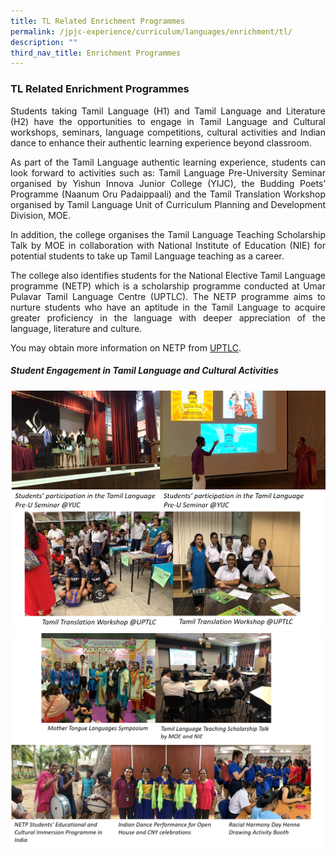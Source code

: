 ```yaml
---
title: TL Related Enrichment Programmes
permalink: /jpjc-experience/curriculum/languages/enrichment/tl/
description: ""
third_nav_title: Enrichment Programmes
---
```

### **TL Related Enrichment Programmes**
<div align=justify>
<p>
Students taking Tamil Language (H1) and Tamil Language and Literature (H2) have the opportunities to engage in Tamil Language and Cultural workshops, seminars, language competitions, cultural activities and Indian dance to enhance their authentic learning experience beyond classroom.</p>

<p>
As part of the Tamil Language authentic learning experience, students can look forward to activities such as: Tamil Language Pre-University Seminar organised by Yishun Innova Junior College (YIJC), the Budding Poets’ Programme (Naanum Oru Padaippaali) and the Tamil Translation Workshop organised by Tamil Language Unit of Curriculum Planning and Development Division, MOE.</p>
 
<p>
In addition, the college organises the Tamil Language Teaching Scholarship Talk by MOE in collaboration with National Institute of Education (NIE) for potential students to take up Tamil Language teaching as a career.</p>
	
<p>
The college also identifies students for the National Elective Tamil Language programme (NETP) which is a scholarship programme conducted at Umar Pulavar Tamil Language Centre (UPTLC). The NETP programme aims to nurture students who have an aptitude in the Tamil Language to acquire greater proficiency in the language with deeper appreciation of the language, literature and culture.</p>

<p>
You may obtain more information on NETP from <a href="https://uptlc.moe.edu.sg/others/uptlc/for-students/netp-programme-and-scholarship">UPTLC</a>.</p>

<h5><strong>Student Engagement in Tamil Language and Cultural Activities</strong></h5>

<img src="/images/TR%20Related%20Collage%201.png">
<img src="/images/TR%20Related%20Collage%202.png">
</div>